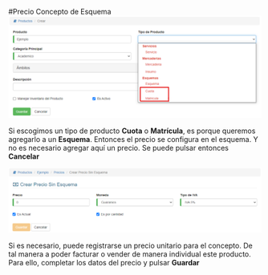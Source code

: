 #Precio Concepto de Esquema
![Tipos de Producto - Concepto de esquema](../img/productos_crear_tipo_esquema_concepto.png)

Si escogimos un tipo de producto **Cuota** o **Matrícula**, es porque queremos agregarlo a un **Esquema**.
Entonces el precio se configura en el esquema. Y no es necesario agregar aquí un precio. Se puede
pulsar entonces **Cancelar**

![Producto Concepto Esquema, agregar precio](../img/productos_crear_tipo_preciounitario_precio.png)

Si es necesario, puede registrarse un precio unitario para el concepto. De tal manera a poder facturar o vender de manera
individual este producto.
Para ello, completar los datos del precio y pulsar **Guardar**
